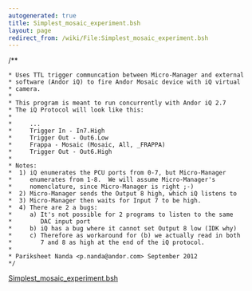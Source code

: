 ```yaml
---
autogenerated: true
title: Simplest_mosaic_experiment.bsh
layout: page
redirect_from: /wiki/File:Simplest_mosaic_experiment.bsh
---
```


/\*\*

`* Uses TTL trigger communcation between Micro-Manager and external`  
`* software (Andor iQ) to fire Andor Mosaic device with iQ virtual`  
`* camera.`  
`*`  
`* This program is meant to run concurrently with Andor iQ 2.7`  
`* The iQ Protocol will look like this:`  
`*`  
`*     ...`  
`*     Trigger In - In7.High`  
`*     Trigger Out - Out6.Low`  
`*     Frappa - Mosaic (Mosaic, All, _FRAPPA)`  
`*     Trigger Out - Out6.High`  
`*`  
`* Notes:`  
`*  1) iQ enumerates the PCU ports from 0-7, but Micro-Manager`  
`*     enumerates from 1-8.  We will assume Micro-Manager's `  
`*     nomenclature, since Micro-Manager is right ;-)`  
`*  2) Micro-Manager sends the Output 8 high, which iQ listens to`  
`*  3) Micro-Manager then waits for Input 7 to be high.`  
`*  4) There are 2 a bugs:`  
`*     a) It's not possible for 2 programs to listen to the same`  
`*        DAC input port`  
`*     b) iQ has a bug where it cannot set Output 8 low (IDK why)`  
`*     c) Therefore as workaround for (b) we actually read in both`  
`*        7 and 8 as high at the end of the iQ protocol.`  
`*`  
`* Pariksheet Nanda <p.nanda@andor.com> September 2012`  
`*/`

[Simplest_mosaic_experiment.bsh](/media/files/Simplest_mosaic_experiment.bsh)
